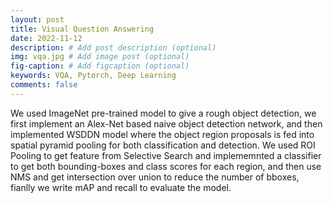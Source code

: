 ```yaml
---
layout: post
title: Visual Question Answering
date: 2022-11-12
description: # Add post description (optional)
img: vqa.jpg # Add image post (optional)
fig-caption: # Add figcaption (optional)
keywords: VQA, Pytorch, Deep Learning
comments: false
---
```



We used ImageNet pre-trained model to give a rough object detection, we first implement an Alex-Net based naive object detection network, and then implemented WSDDN model where the object region proposals is fed into spatial pyramid pooling for both classification and detection. We used ROI Pooling to get feature from Selective Search and implememnted a classifier to get both bounding-boxes and class scores for each region, and then use NMS and get intersection over union to reduce the number of bboxes, fianlly we write mAP and recall to evaluate the model.
